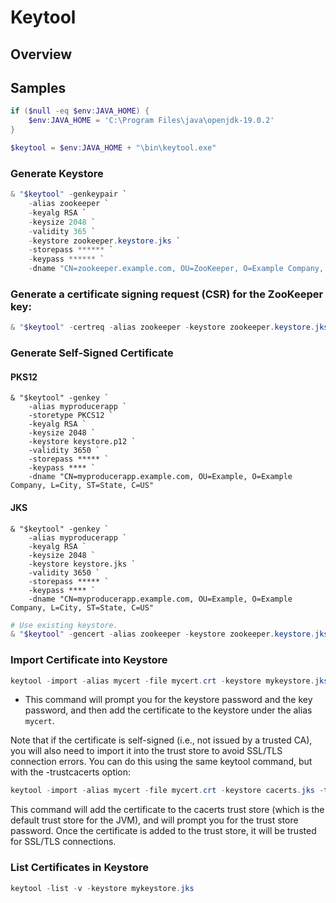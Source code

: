 # Keytool

## Overview

## Samples

```powershell
if ($null -eq $env:JAVA_HOME) { 
    $env:JAVA_HOME = 'C:\Program Files\java\openjdk-19.0.2' 
}

$keytool = $env:JAVA_HOME + "\bin\keytool.exe"
```

### Generate Keystore

```powershell
& "$keytool" -genkeypair `
    -alias zookeeper `
    -keyalg RSA `
    -keysize 2048 `
    -validity 365 `
    -keystore zookeeper.keystore.jks `
    -storepass ****** `
    -keypass ****** `
    -dname "CN=zookeeper.example.com, OU=ZooKeeper, O=Example Company, L=City, ST=State, C=US"
```

### Generate a certificate signing request (CSR) for the ZooKeeper key:

```powershell
& "$keytool" -certreq -alias zookeeper -keystore zookeeper.keystore.jks -file zookeeper.csr
```

### Generate Self-Signed Certificate

#### PKS12

```powershells
& "$keytool" -genkey `
    -alias myproducerapp `
    -storetype PKCS12 `
    -keyalg RSA `
    -keysize 2048 `
    -keystore keystore.p12 `
    -validity 3650 `
    -storepass ***** `
    -keypass **** `
    -dname "CN=myproducerapp.example.com, OU=Example, O=Example Company, L=City, ST=State, C=US"
```

#### JKS

```powershells
& "$keytool" -genkey `
    -alias myproducerapp `
    -keyalg RSA `
    -keysize 2048 `
    -keystore keystore.jks `
    -validity 3650 `
    -storepass ***** `
    -keypass **** `
    -dname "CN=myproducerapp.example.com, OU=Example, O=Example Company, L=City, ST=State, C=US"
```

```powershell
# Use existing keystore.
& "$keytool" -gencert -alias zookeeper -keystore zookeeper.keystore.jks -infile zookeeper.csr -outfile zookeeper.crt
```

### Import Certificate into Keystore

```powershell
keytool -import -alias mycert -file mycert.crt -keystore mykeystore.jks
```

- This command will prompt you for the keystore password and the key password, and then add the certificate to the keystore under the alias `mycert`.

Note that if the certificate is self-signed (i.e., not issued by a trusted CA), you will also need to import it into the trust store to avoid SSL/TLS connection errors. You can do this using the same keytool command, but with the -trustcacerts option:

```powershell
keytool -import -alias mycert -file mycert.crt -keystore cacerts.jks -trustcacerts
```

This command will add the certificate to the cacerts trust store (which is the default trust store for the JVM), and will prompt you for the trust store password. Once the certificate is added to the trust store, it will be trusted for SSL/TLS connections.

### List Certificates in Keystore

```powershell
keytool -list -v -keystore mykeystore.jks
```
